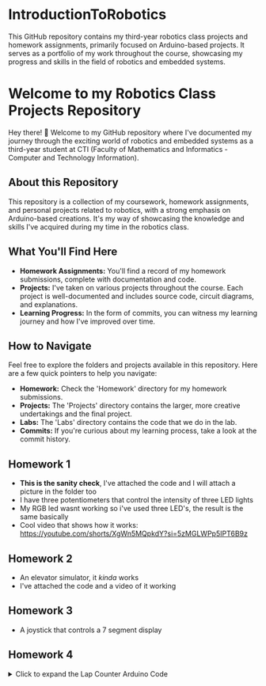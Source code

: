 # IntroductionToRobotics
This GitHub repository contains my third-year robotics class projects and homework assignments, primarily focused on Arduino-based projects. It serves as a portfolio of my work throughout the course, showcasing my progress and skills in the field of robotics and embedded systems.
# Welcome to my Robotics Class Projects Repository

Hey there! 👋 Welcome to my GitHub repository where I've documented my journey through the exciting world of robotics and embedded systems as a third-year student at CTI (Faculty of Mathematics and Informatics - Computer and Technology Information).

## About this Repository

This repository is a collection of my coursework, homework assignments, and personal projects related to robotics, with a strong emphasis on Arduino-based creations. It's my way of showcasing the knowledge and skills I've acquired during my time in the robotics class.

## What You'll Find Here

- **Homework Assignments:** You'll find a record of my homework submissions, complete with documentation and code.
- **Projects:** I've taken on various projects throughout the course. Each project is well-documented and includes source code, circuit diagrams, and explanations.
- **Learning Progress:** In the form of commits, you can witness my learning journey and how I've improved over time.

## How to Navigate

Feel free to explore the folders and projects available in this repository. Here are a few quick pointers to help you navigate:

- **Homework:** Check the 'Homework' directory for my homework submissions.
- **Projects:** The 'Projects' directory contains the larger, more creative undertakings and the final project.
- **Labs:** The 'Labs' directory contains the code that we do in the lab.
- **Commits:** If you're curious about my learning process, take a look at the commit history.

## Homework 1
-  **This is the sanity check**, I've attached the code and I will attach a picture in the folder too
-  I have three potentiometers that control the intensity of three LED lights
-  My RGB led wasnt working so i've used three LED's, the result is the same basically
-  Cool video that shows how it works: https://youtube.com/shorts/XgWn5MQpkdY?si=5zMGLWPp5IPT6B9z

## Homework 2
- An elevator simulator, it *kinda* works
- I've attached the code and a video of it working

## Homework 3
- A joystick that controls a 7 segment display


## Homework 4
<details>
  <summary>Click to expand the Lap Counter Arduino Code</summary>

  This Arduino code is designed for a lap counter application using a 4-digit 7-segment display and a button to increment the lap count.

  ### Components

  - **Hardware:**
    - 4-digit 7-segment display with specific pin connections.
    - Button for lap counting.
    - Debounce logic to prevent button noise.

  ### Functionality

  - The code counts laps and displays the lap number on the 7-segment display.
  - It utilizes a button with debounce logic for lap counting.
  - The lap number is displayed on the 4-digit 7-segment display.

  ### Code Structure

  - **Constants and Pin Definitions:** The code defines pin connections and arrays for 7-segment display segments and encodings.

  - **Setup:** Initializes pin modes, sets an initial display state, and initializes the Serial communication.

  - **Loop:** 
    - Handles button press and debounce.
    - Updates the lap count and number displayed on the 7-segment display.
    - Prints the combined lap number and value on the Serial monitor.

  - **Functions:**
    - `writeReg(int digit)`: Writes data to the 7-segment display.
    - `activateDisplay(int displayNumber)`: Activates a specific digit in the 7-segment display.
    - `writeNumber(int number)`: Writes the lap number to the display, handling multiple digits.

  For more detailed information, please refer to the code comments and documentation.
</details>
